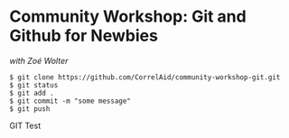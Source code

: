# Community Workshop: Git and Github for Newbies

*with Zoé Wolter*

```
$ git clone https://github.com/CorrelAid/community-workshop-git.git
$ git status
$ git add .
$ git commit -m "some message"
$ git push
```

GIT Test